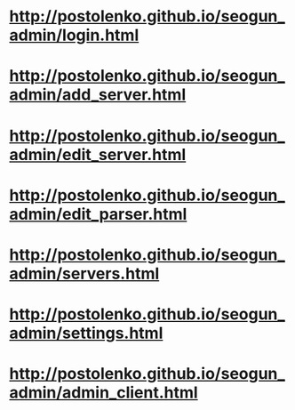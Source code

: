 # http://postolenko.github.io/seogun_admin/login.html
# http://postolenko.github.io/seogun_admin/add_server.html
# http://postolenko.github.io/seogun_admin/edit_server.html
# http://postolenko.github.io/seogun_admin/edit_parser.html
# http://postolenko.github.io/seogun_admin/servers.html
# http://postolenko.github.io/seogun_admin/settings.html
# http://postolenko.github.io/seogun_admin/admin_client.html
